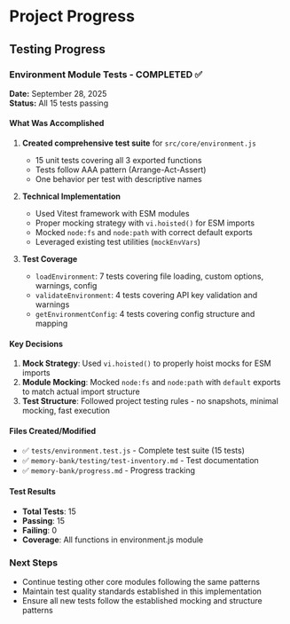 # Project Progress

## Testing Progress

### Environment Module Tests - COMPLETED ✅

**Date:** September 28, 2025  
**Status:** All 15 tests passing

#### What Was Accomplished

1. **Created comprehensive test suite** for `src/core/environment.js`
   - 15 unit tests covering all 3 exported functions
   - Tests follow AAA pattern (Arrange-Act-Assert)
   - One behavior per test with descriptive names

2. **Technical Implementation**
   - Used Vitest framework with ESM modules
   - Proper mocking strategy with `vi.hoisted()` for ESM imports
   - Mocked `node:fs` and `node:path` with correct default exports
   - Leveraged existing test utilities (`mockEnvVars`)

3. **Test Coverage**
   - `loadEnvironment`: 7 tests covering file loading, custom options, warnings, config
   - `validateEnvironment`: 4 tests covering API key validation and warnings
   - `getEnvironmentConfig`: 4 tests covering config structure and mapping

#### Key Decisions

1. **Mock Strategy**: Used `vi.hoisted()` to properly hoist mocks for ESM imports
2. **Module Mocking**: Mocked `node:fs` and `node:path` with `default` exports to match actual import structure
3. **Test Structure**: Followed project testing rules - no snapshots, minimal mocking, fast execution

#### Files Created/Modified

- ✅ `tests/environment.test.js` - Complete test suite (15 tests)
- ✅ `memory-bank/testing/test-inventory.md` - Test documentation
- ✅ `memory-bank/progress.md` - Progress tracking

#### Test Results

- **Total Tests**: 15
- **Passing**: 15
- **Failing**: 0
- **Coverage**: All functions in environment.js module

### Next Steps

- Continue testing other core modules following the same patterns
- Maintain test quality standards established in this implementation
- Ensure all new tests follow the established mocking and structure patterns
